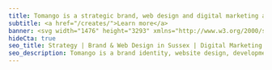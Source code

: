 ```yaml
---
title: Tomango is a strategic brand, web design and digital marketing agency based in Lewes, East Sussex.
subtitle: <a href="/creates/">Learn more</a>
banner: <svg width="1476" height="3293" xmlns="http://www.w3.org/2000/svg"><g fill="none" fill-rule="evenodd"><path d="M1476 133.65V0H606l501 502z" fill="#63666A"/><path fill="#000" d="M0 0v3293.99h1476V870.41L605.98 0z"/></g></svg>
hideCta: true
seo_title: Strategy | Brand & Web Design in Sussex | Digital Marketing  Experts | Tomango
seo_description: Tomango is a brand identity, website design, development & online marketing company in Sussex, delivering sustained results for their clients.
---
```


